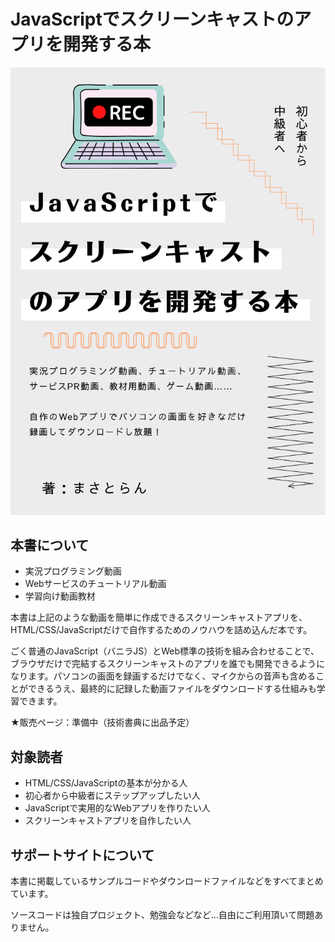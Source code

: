 # JavaScriptでスクリーンキャストのアプリを開発する本

![](top.png)

## 本書について

- 実況プログラミング動画
- Webサービスのチュートリアル動画
- 学習向け動画教材

本書は上記のような動画を簡単に作成できるスクリーンキャストアプリを、HTML/CSS/JavaScriptだけで自作するためのノウハウを詰め込んだ本です。

ごく普通のJavaScript（バニラJS）とWeb標準の技術を組み合わせることで、ブラウザだけで完結するスクリーンキャストのアプリを誰でも開発できるようになります。パソコンの画面を録画するだけでなく、マイクからの音声も含めることができるうえ、最終的に記録した動画ファイルをダウンロードする仕組みも学習できます。

★販売ページ：準備中（技術書典に出品予定）

## 対象読者

- HTML/CSS/JavaScriptの基本が分かる人
- 初心者から中級者にステップアップしたい人
- JavaScriptで実用的なWebアプリを作りたい人
- スクリーンキャストアプリを自作したい人

## サポートサイトについて

本書に掲載しているサンプルコードやダウンロードファイルなどをすべてまとめています。

ソースコードは独自プロジェクト、勉強会などなど…自由にご利用頂いて問題ありません。
